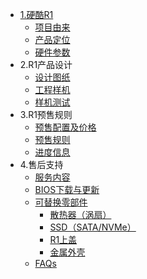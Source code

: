 <!-- docs/_sidebar.md -->

- [1.硬酷R1](/README.md)
  - [项目由来](/project/introduction.md)
  - [产品定位](/project/position.md)
  - [硬件参数](/project/hardware_design.md)
- 2.R1产品设计
  - [设计图纸](/hardwareDesign/Design.md)
  - [工程样机](/hardwareDesign/sample.md)
  - [样机测试](/)
- 3.R1预售规则
  - [预售配置及价格](/Buying/prices.md)
  - [预售规则](/Buying/pre_order.md)
  - [进度信息](/Buying/process.md)
- 4.售后支持
  - [服务内容](/support/service.md)
  - [BIOS下载与更新](/)
  - [可替换零部件](/)
    - [散热器（涡扇）](/)
    - [SSD（SATA/NVMe）]()
    - [R1上盖](/)
    - [金属外壳](/)
  - [FAQs](/support/FAQs.md)